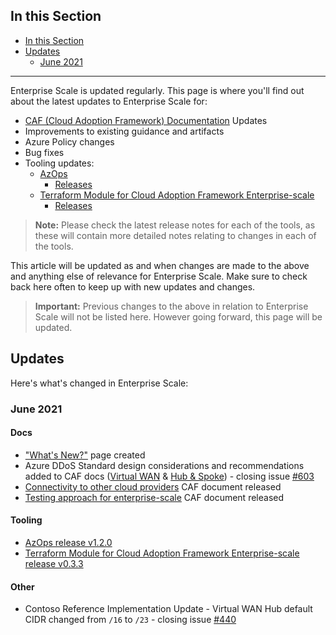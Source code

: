 ## In this Section

- [In this Section](#in-this-section)
- [Updates](#updates)
  - [June 2021](#june-2021)

---

Enterprise Scale is updated regularly. This page is where you'll find out about the latest updates to Enterprise Scale for:

- [CAF (Cloud Adoption Framework) Documentation](https://docs.microsoft.com/azure/cloud-adoption-framework/ready/enterprise-scale/) Updates
- Improvements to existing guidance and artifacts
- Azure Policy changes
- Bug fixes
- Tooling updates:
  - [AzOps](https://github.com/azure/azops)
    - [Releases](https://github.com/Azure/AzOps/releases)
  - [Terraform Module for Cloud Adoption Framework Enterprise-scale](https://github.com/Azure/terraform-azurerm-caf-enterprise-scale)
    - [Releases](https://github.com/Azure/terraform-azurerm-caf-enterprise-scale/releases)

> **Note:** Please check the latest release notes for each of the tools, as these will contain more detailed notes relating to changes in each of the tools.

This article will be updated as and when changes are made to the above and anything else of relevance for Enterprise Scale. Make sure to check back here often to keep up with new updates and changes.

> **Important:** Previous changes to the above in relation to Enterprise Scale will not be listed here. However going forward, this page will be updated.

## Updates

Here's what's changed in Enterprise Scale:

### June 2021

#### Docs

- ["What's New?"](./Whats-new) page created
- Azure DDoS Standard design considerations and recommendations added to CAF docs ([Virtual WAN](https://docs.microsoft.com/azure/cloud-adoption-framework/ready/azure-best-practices/virtual-wan-network-topology) & [Hub & Spoke](https://docs.microsoft.com/azure/cloud-adoption-framework/ready/azure-best-practices/traditional-azure-networking-topology)) - closing issue [#603](https://github.com/Azure/Enterprise-Scale/issues/603)
- [Connectivity to other cloud providers](https://docs.microsoft.com/azure/cloud-adoption-framework/ready/azure-best-practices/connectivity-to-other-providers) CAF document released
- [Testing approach for enterprise-scale](https://docs.microsoft.com/azure/cloud-adoption-framework/ready/enterprise-scale/testing-approach) CAF document released

#### Tooling

- [AzOps release v1.2.0](https://github.com/Azure/AzOps/releases/tag/1.2.0)
- [Terraform Module for Cloud Adoption Framework Enterprise-scale release v0.3.3](https://github.com/Azure/terraform-azurerm-caf-enterprise-scale/releases/tag/v0.3.3)

#### Other

- Contoso Reference Implementation Update - Virtual WAN Hub default CIDR changed from `/16` to `/23` - closing issue [#440](https://github.com/Azure/Enterprise-Scale/issues/440)
